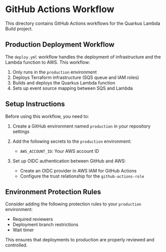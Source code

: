 # GitHub Actions Workflow

This directory contains GitHub Actions workflows for the Quarkus Lambda Build project.

## Production Deployment Workflow

The `deploy.yml` workflow handles the deployment of infrastructure and the Lambda function to AWS. This workflow:

1. Only runs in the `production` environment
2. Deploys Terraform infrastructure (SQS queue and IAM roles)
3. Builds and deploys the Quarkus Lambda function
4. Sets up event source mapping between SQS and Lambda

## Setup Instructions

Before using this workflow, you need to:

1. Create a GitHub environment named `production` in your repository settings
2. Add the following secrets to the `production` environment:
   - `AWS_ACCOUNT_ID`: Your AWS account ID

3. Set up OIDC authentication between GitHub and AWS:
   - Create an OIDC provider in AWS IAM for GitHub Actions
   - Configure the trust relationship for the `github-actions-role`

## Environment Protection Rules

Consider adding the following protection rules to your `production` environment:
- Required reviewers
- Deployment branch restrictions
- Wait timer

This ensures that deployments to production are properly reviewed and controlled.
